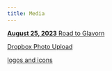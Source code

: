 ```yaml
---
title: Media
---
```


[**August 25, 2023** Road to Glavorn](./20230825)

[Dropbox Photo Upload](/photoupload)

[logos and icons](./logos_and_icons)
